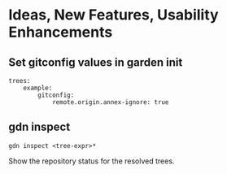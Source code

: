 # Ideas, New Features, Usability Enhancements

## Set gitconfig values in garden init

    trees:
        example:
            gitconfig:
                remote.origin.annex-ignore: true


## gdn inspect

    gdn inspect <tree-expr>*

Show the repository status for the resolved trees.
